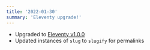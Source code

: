 ```yaml
---
title: '2022-01-30'
summary: 'Eleventy upgrade!'
---
```


* Upgraded to [Eleventy v1.0.0](https://www.11ty.dev/blog/eleventy-one-point-oh/#install-or-upgrade)
* Updated instances of `slug` to `slugify` for permalinks
